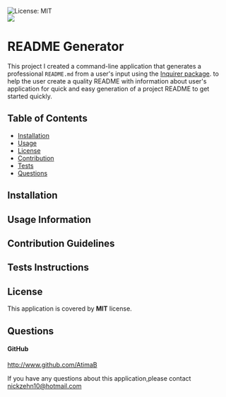 ![License: MIT](https://img.shields.io/badge/License-MIT-green.svg)  
![](https://img.shields.io/github/followers/AtimaB?style=social)


# README Generator
This project I created a command-line application that generates a professional `README.md` from a user's input using the [Inquirer package](https://www.npmjs.com/package/inquirer). to help the user create a quality README with information about user's application for quick and easy generation of a project README to get started quickly.

## Table of Contents
* [Installation](#installation)
* [Usage](#usage-information)
* [License](#license)
* [Contribution](#contribution-guidelines)
* [Tests](#tests-instructions)
* [Questions](#questions)

## Installation

## Usage Information

## Contribution Guidelines

## Tests Instructions

## License
This application is covered by **MIT** license.

## Questions
#### GitHub
  http://www.github.com/AtimaB

If you have any questions about this application,please contact  nickzehn10@hotmail.com
